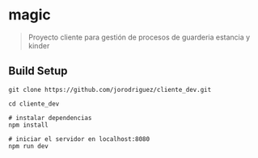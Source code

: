 # magic

> Proyecto cliente para gestión de procesos de guarderia estancia y kinder

## Build Setup

``` Despues de clonar 
git clone https://github.com/jorodriguez/cliente_dev.git

cd cliente_dev

# instalar dependencias
npm install

# iniciar el servidor en localhost:8080
npm run dev

